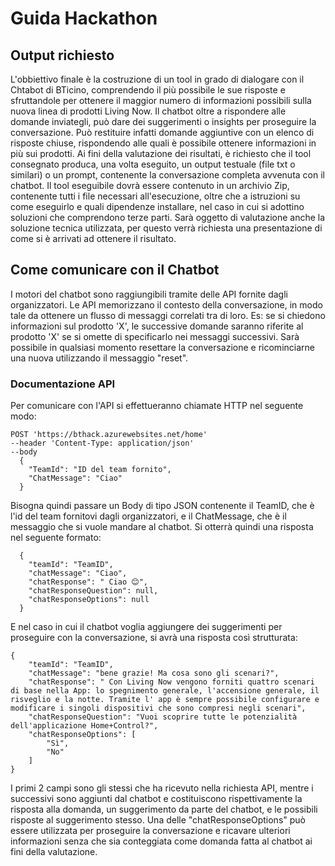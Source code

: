 # Guida Hackathon

## Output richiesto

L'obbiettivo finale è la costruzione di un tool in grado di dialogare con il Chtabot di BTicino, comprendendo il più possibile le sue risposte e sfruttandole per ottenere il maggior numero di informazioni possibili sulla nuova linea di prodotti Living Now.
Il chatbot oltre a rispondere alle domande inviategli, può dare dei suggerimenti o insights per proseguire la conversazione. Può restituire infatti domande aggiuntive con un elenco di risposte chiuse, rispondendo alle quali è possibile ottenere informazioni in più sui prodotti.
Ai fini della valutazione dei risultati, è richiesto che il tool consegnato produca, una volta eseguito, un output testuale (file txt o similari) o un prompt, contenente la conversazione completa avvenuta con il chatbot.
Il tool eseguibile dovrà essere contenuto in un archivio Zip, contenente tutti i file necessari all'esecuzione, oltre che a istruzioni su come eseguirlo e quali dipendenze installare, nel caso in cui si adottino soluzioni che comprendono terze parti.
Sarà oggetto di valutazione anche la soluzione tecnica utilizzata, per questo verrà richiesta una presentazione di come si è arrivati ad ottenere il risultato.

## Come comunicare con il Chatbot

I motori del chatbot sono raggiungibili tramite delle API fornite dagli organizzatori.
Le API memorizzano il contesto della conversazione, in modo tale da ottenere un flusso di messaggi correlati tra di loro. Es: se si chiedono informazioni sul prodotto 'X', le successive domande saranno riferite al prodotto 'X' se si omette di specificarlo nei messaggi successivi.
Sarà possibile in qualsiasi momento resettare la conversazione e ricominciarne una nuova utilizzando il messaggio "reset".

### Documentazione API

Per comunicare con l'API si effettueranno chiamate HTTP nel seguente modo:
``` 
POST 'https://bthack.azurewebsites.net/home'
--header 'Content-Type: application/json'
--body 
  {
    "TeamId": "ID del team fornito",
    "ChatMessage": "Ciao"
  }
```
Bisogna quindi passare un Body di tipo JSON contenente il TeamID, che è l'id del team fornitovi dagli organizzatori, e il ChatMessage, che è il messaggio che si vuole mandare al chatbot.
Si otterrà quindi una risposta nel seguente formato:
```
  {
    "teamId": "TeamID",
    "chatMessage": "Ciao",
    "chatResponse": " Ciao 😊",
    "chatResponseQuestion": null,
    "chatResponseOptions": null
  }
```
E nel caso in cui il chatbot voglia aggiungere dei suggerimenti per proseguire con la conversazione, si avrà una risposta così strutturata:
```
{
    "teamId": "TeamID",
    "chatMessage": "bene grazie! Ma cosa sono gli scenari?",
    "chatResponse": " Con Living Now vengono forniti quattro scenari di base nella App: lo spegnimento generale, l'accensione generale, il risveglio e la notte. Tramite l' app è sempre possibile configurare e modificare i singoli dispositivi che sono compresi negli scenari",
    "chatResponseQuestion": "Vuoi scoprire tutte le potenzialità dell'applicazione Home+Control?",
    "chatResponseOptions": [
        "Sì",
        "No"
    ]
}
```
I primi 2 campi sono gli stessi che ha ricevuto nella richiesta API, mentre i successivi sono aggiunti dal chatbot e costituiscono rispettivamente la risposta alla domanda, un suggerimento da parte del chatbot, e le possibili risposte al suggerimento stesso.
Una delle "chatResponseOptions" può essere utilizzata per proseguire la conversazione e ricavare ulteriori informazioni senza che sia conteggiata come domanda fatta al chatbot ai fini della valutazione.
